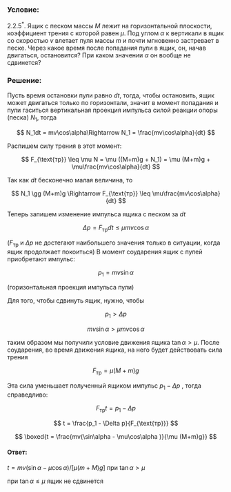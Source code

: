 ###  Условие:

$2.2.5^*.$ Ящик с песком массы $M$ лежит на горизонтальной плоскости, коэффициент трения с которой равен $\mu$. Под углом $\alpha$ к вертикали в ящик со скоростью $v$ влетает пуля массы $m$ и почти мгновенно застревает в песке. Через какое время после попадания пули в ящик, он, начав двигаться, остановится? При каком значении $\alpha$ он вообще не сдвинется?

###  Решение:

Пусть время остановки пули равно $dt$, тогда, чтобы остановить, ящик может двигаться только по горизонтали, значит в момент попадания и пули гаситься вертикальная проекция импульса силой реакции опоры (песка) $N_1$, тогда

$$
N_1dt = mv\cos\alpha\Rightarrow N_1 = \frac{mv\cos\alpha}{dt}
$$

Распишем силу трения в этот момент:

$$
F_{\text{тр}} \leq \mu N = \mu ((M+m)g + N_1) = \mu (M+m)g + \mu\frac{mv\cos\alpha}{dt}
$$

Так как $dt$ бесконечно малая величина, то

$$
N_1 \gg (M+m)g \Rightarrow F_{\text{тр}} \leq \mu\frac{mv\cos\alpha}{dt}
$$

Теперь запишем изменение импульса ящика с песком за $dt$

$$
\Delta p = F_{\text{тр}}dt \leq \mu mv \cos\alpha
$$

($F_{\text{тр}}$ и $\Delta p$ не достегают наибольшего значения только в ситуации, когда ящик продолжает покоиться) В момент соударения ящик с пулей приобретают импульс:

$$
p_1 = mv\sin\alpha
$$

(горизонтальная проекция импульса пули)

Для того, чтобы сдвинуть ящик, нужно, чтобы

$$
p_1 > \Delta p
$$

$$
mv\sin\alpha > \mu mv\cos\alpha
$$

таким образом мы получили условие движения ящика $\tan\alpha > \mu$. После соударения, во время движения ящика, на него будет действовать сила трения

$$
F_{\text{тр}}= \mu (M+m)g
$$

Эта сила уменьшает полученный ящиком импульс $p_1 - \Delta p$ , тогда справедливо:

$$
F_{\text{тр}}t = p_1 - \Delta p
$$

$$
t = \frac{p_1 - \Delta p}{F_{\text{тр}}}
$$

$$
\boxed{t = \frac{mv(\sin\alpha - \mu\cos\alpha )}{\mu (M+m)g}}
$$

#### Ответ:

$t = mv(\sin\alpha − \mu\cos\alpha )/[\mu (m + M)g]$ при $\tan\alpha > \mu$

при $\tan\alpha\leq \mu$ ящик не сдвинется